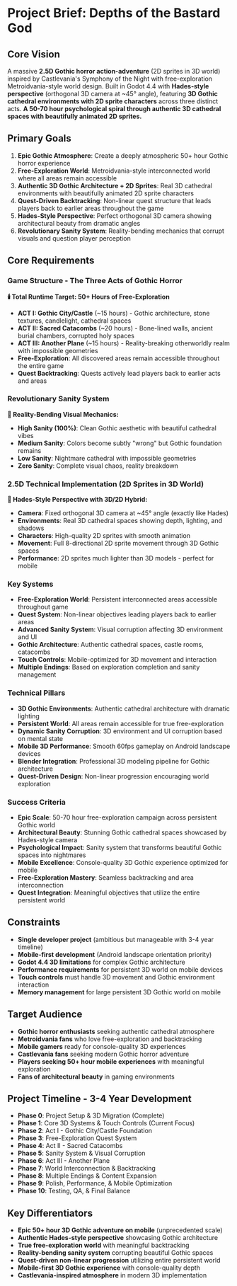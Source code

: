 # Project Brief: Depths of the Bastard God

## Core Vision
A massive **2.5D Gothic horror action-adventure** (2D sprites in 3D world) inspired by Castlevania's Symphony of the Night with free-exploration Metroidvania-style world design. Built in Godot 4.4 with **Hades-style perspective** (orthogonal 3D camera at ~45° angle), featuring **3D Gothic cathedral environments with 2D sprite characters** across three distinct acts. **A 50-70 hour psychological spiral through authentic 3D cathedral spaces with beautifully animated 2D sprites.**

## Primary Goals
1. **Epic Gothic Atmosphere**: Create a deeply atmospheric 50+ hour Gothic horror experience
2. **Free-Exploration World**: Metroidvania-style interconnected world where all areas remain accessible
3. **Authentic 3D Gothic Architecture + 2D Sprites**: Real 3D cathedral environments with beautifully animated 2D sprite characters
4. **Quest-Driven Backtracking**: Non-linear quest structure that leads players back to earlier areas throughout the game
5. **Hades-Style Perspective**: Perfect orthogonal 3D camera showing architectural beauty from dramatic angles
6. **Revolutionary Sanity System**: Reality-bending mechanics that corrupt visuals and question player perception

## Core Requirements

### Game Structure - The Three Acts of Gothic Horror
**🕯️ Total Runtime Target: 50+ Hours of Free-Exploration**
- **ACT I: Gothic City/Castle** (~15 hours) - Gothic architecture, stone textures, candlelight, cathedral spaces
- **ACT II: Sacred Catacombs** (~20 hours) - Bone-lined walls, ancient burial chambers, corrupted holy spaces
- **ACT III: Another Plane** (~15 hours) - Reality-breaking otherworldly realm with impossible geometries
- **Free-Exploration**: All discovered areas remain accessible throughout the entire game
- **Quest Backtracking**: Quests actively lead players back to earlier acts and areas

### Revolutionary Sanity System
**🧠 Reality-Bending Visual Mechanics:**
- **High Sanity (100%)**: Clean Gothic aesthetic with beautiful cathedral vibes
- **Medium Sanity**: Colors become subtly "wrong" but Gothic foundation remains
- **Low Sanity**: Nightmare cathedral with impossible geometries
- **Zero Sanity**: Complete visual chaos, reality breakdown

### 2.5D Technical Implementation (2D Sprites in 3D World)
**🏰 Hades-Style Perspective with 3D/2D Hybrid:**
- **Camera**: Fixed orthogonal 3D camera at ~45° angle (exactly like Hades)
- **Environments**: Real 3D cathedral spaces showing depth, lighting, and shadows
- **Characters**: High-quality 2D sprites with smooth animation
- **Movement**: Full 8-directional 2D sprite movement through 3D Gothic spaces
- **Performance**: 2D sprites much lighter than 3D models - perfect for mobile

### Key Systems
- **Free-Exploration World**: Persistent interconnected areas accessible throughout game
- **Quest System**: Non-linear objectives leading players back to earlier areas
- **Advanced Sanity System**: Visual corruption affecting 3D environment and UI
- **Gothic Architecture**: Authentic cathedral spaces, castle rooms, catacombs
- **Touch Controls**: Mobile-optimized for 3D movement and interaction
- **Multiple Endings**: Based on exploration completion and sanity management

### Technical Pillars
- **3D Gothic Environments**: Authentic cathedral architecture with dramatic lighting
- **Persistent World**: All areas remain accessible for true free-exploration
- **Dynamic Sanity Corruption**: 3D environment and UI corruption based on mental state
- **Mobile 3D Performance**: Smooth 60fps gameplay on Android landscape devices
- **Blender Integration**: Professional 3D modeling pipeline for Gothic architecture
- **Quest-Driven Design**: Non-linear progression encouraging world exploration

### Success Criteria
- **Epic Scale**: 50-70 hour free-exploration campaign across persistent Gothic world
- **Architectural Beauty**: Stunning Gothic cathedral spaces showcased by Hades-style camera
- **Psychological Impact**: Sanity system that transforms beautiful Gothic spaces into nightmares
- **Mobile Excellence**: Console-quality 3D Gothic experience optimized for mobile
- **Free-Exploration Mastery**: Seamless backtracking and area interconnection
- **Quest Integration**: Meaningful objectives that utilize the entire persistent world

## Constraints
- **Single developer project** (ambitious but manageable with 3-4 year timeline)
- **Mobile-first development** (Android landscape orientation priority)
- **Godot 4.4 3D limitations** for complex Gothic architecture
- **Performance requirements** for persistent 3D world on mobile devices
- **Touch controls** must handle 3D movement and Gothic environment interaction
- **Memory management** for large persistent 3D Gothic world on mobile

## Target Audience
- **Gothic horror enthusiasts** seeking authentic cathedral atmosphere
- **Metroidvania fans** who love free-exploration and backtracking
- **Mobile gamers** ready for console-quality 3D experiences
- **Castlevania fans** seeking modern Gothic horror adventure
- **Players seeking 50+ hour mobile experiences** with meaningful exploration
- **Fans of architectural beauty** in gaming environments

## Project Timeline - **3-4 Year Development**
- **Phase 0**: Project Setup & 3D Migration (Complete)
- **Phase 1**: Core 3D Systems & Touch Controls (Current Focus)
- **Phase 2**: Act I - Gothic City/Castle Foundation
- **Phase 3**: Free-Exploration Quest System
- **Phase 4**: Act II - Sacred Catacombs
- **Phase 5**: Sanity System & Visual Corruption
- **Phase 6**: Act III - Another Plane
- **Phase 7**: World Interconnection & Backtracking
- **Phase 8**: Multiple Endings & Content Expansion
- **Phase 9**: Polish, Performance, & Mobile Optimization
- **Phase 10**: Testing, QA, & Final Balance

## Key Differentiators
- **Epic 50+ hour 3D Gothic adventure on mobile** (unprecedented scale)
- **Authentic Hades-style perspective** showcasing Gothic architecture
- **True free-exploration world** with meaningful backtracking
- **Reality-bending sanity system** corrupting beautiful Gothic spaces
- **Quest-driven non-linear progression** utilizing entire persistent world
- **Mobile-first 3D Gothic experience** with console-quality depth
- **Castlevania-inspired atmosphere** in modern 3D implementation 